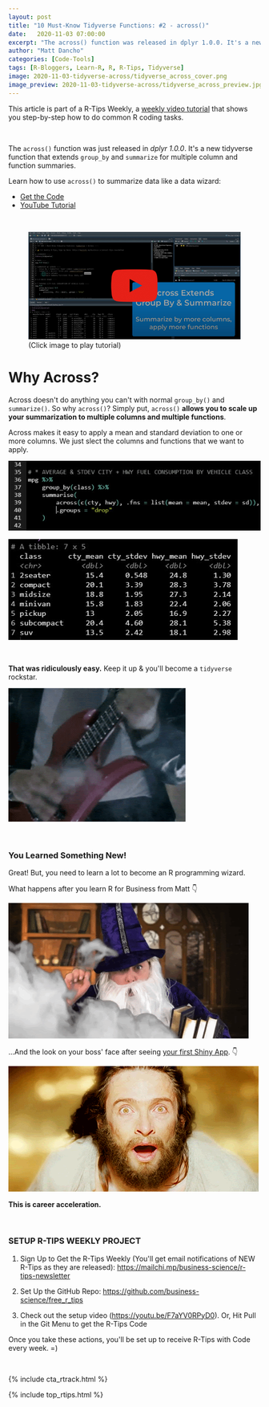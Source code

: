 ```yaml
---
layout: post
title: "10 Must-Know Tidyverse Functions: #2 - across()"
date:   2020-11-03 07:00:00
excerpt: "The across() function was released in dplyr 1.0.0. It's a new tidyverse function that extends group_by and summarize for multiple column and function summaries."
author: "Matt Dancho"
categories: [Code-Tools]
tags: [R-Bloggers, Learn-R, R, R-Tips, Tidyverse]
image: 2020-11-03-tidyverse-across/tidyverse_across_cover.png
image_preview: 2020-11-03-tidyverse-across/tidyverse_across_preview.jpg
---
```




This article is part of a R-Tips Weekly, a [weekly video tutorial](https://mailchi.mp/business-science/r-tips-newsletter) that shows you step-by-step how to do common R coding tasks.

<br/>

The `across()` function was just released in _dplyr 1.0.0_. It's a new tidyverse function that extends `group_by` and `summarize` for multiple column and function summaries. 

Learn how to use `across()` to summarize data like a data wizard:

- [Get the Code](https://mailchi.mp/business-science/r-tips-newsletter)
- [YouTube Tutorial](https://youtu.be/6fEowYTlNT8)

<br>

<figure class="text-center">
  <a href="https://youtu.be/6fEowYTlNT8"><img src="/assets/2020-11-03-tidyverse-across/video_thumb.jpg" border="0" /></a>
  <figcaption>(Click image to play tutorial)</figcaption>
</figure>



# Why Across?

Across doesn't do anything you can't with normal `group_by()` and `summarize()`. So why `across()`? Simply put, `across()` **allows you to scale up your summarization to multiple columns and multiple functions**. 

Across makes it easy to apply a mean and standard deviation to one or more columns. We just slect the columns and functions that we want to apply. 

![Tidyverse accross() function 1](/assets/2020-11-03-tidyverse-across/across_1.jpg)

![Tidyverse accross() function 2](/assets/2020-11-03-tidyverse-across/across_2.jpg)


<br>

**That was ridiculously easy.** Keep it up & you'll become a `tidyverse` rockstar. 

![rockstar](/assets/2020-11-03-tidyverse-across/rockstar.gif)




<br>

### You Learned Something New! 

Great! But, you need to learn a lot to become an R programming wizard.

What happens after you learn R for Business from Matt 👇
 
![Tidyverse wizard](/assets/2020-11-03-tidyverse-across/magic.gif)


...And the look on your boss' face after seeing [your first Shiny App](https://www.business-science.io/business/2020/08/05/build-data-science-app-3-months.html). 👇

![Amazed](/assets/2020-11-03-tidyverse-across/amazed.gif)


**This is career acceleration.**



<br>

### SETUP R-TIPS WEEKLY PROJECT

1. Sign Up to Get the R-Tips Weekly (You'll get email notifications of NEW R-Tips as they are released): https://mailchi.mp/business-science/r-tips-newsletter

2. Set Up the GitHub Repo: https://github.com/business-science/free_r_tips

3. Check out the setup video (https://youtu.be/F7aYV0RPyD0). Or, Hit Pull in the Git Menu to get the R-Tips Code

Once you take these actions, you'll be set up to receive R-Tips with Code every week. =)

<br>

{% include cta_rtrack.html %}

{% include top_rtips.html %}